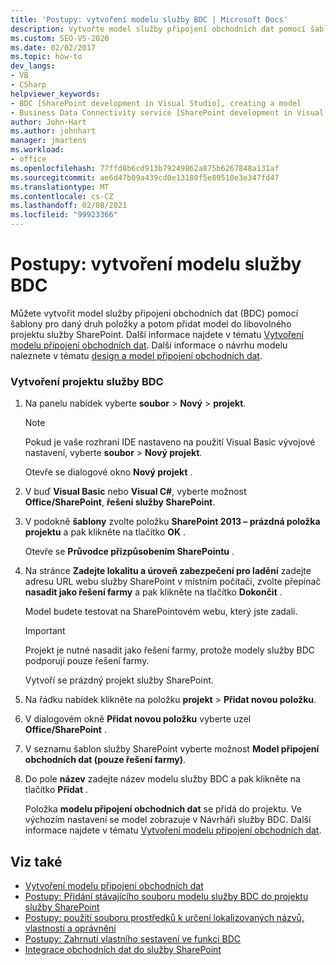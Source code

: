 ```yaml
---
title: 'Postupy: vytvoření modelu služby BDC | Microsoft Docs'
description: Vytvořte model služby připojení obchodních dat pomocí šablony sady Visual Studio pro daný druh položky a poté přidejte model do libovolného projektu služby SharePoint.
ms.custom: SEO-VS-2020
ms.date: 02/02/2017
ms.topic: how-to
dev_langs:
- VB
- CSharp
helpviewer_keywords:
- BDC [SharePoint development in Visual Studio], creating a model
- Business Data Connectivity service [SharePoint development in Visual Studio], creating a model
author: John-Hart
ms.author: johnhart
manager: jmartens
ms.workload:
- office
ms.openlocfilehash: 77ffd8b6cd913b79249862a875b6267848a131af
ms.sourcegitcommit: ae6d47b09a439cd0e13180f5e89510e3e347fd47
ms.translationtype: MT
ms.contentlocale: cs-CZ
ms.lasthandoff: 02/08/2021
ms.locfileid: "99923366"
---
```

# <a name="how-to-create-a-bdc-model"></a>Postupy: vytvoření modelu služby BDC
  Můžete vytvořit model služby připojení obchodních dat (BDC) pomocí šablony pro daný druh položky a potom přidat model do libovolného projektu služby SharePoint. Další informace najdete v tématu [Vytvoření modelu připojení obchodních dat](../sharepoint/creating-a-business-data-connectivity-model.md). Další informace o návrhu modelu naleznete v tématu [design a model připojení obchodních dat](../sharepoint/designing-a-business-data-connectivity-model.md).

### <a name="to-create-a-bdc-project"></a>Vytvoření projektu služby BDC

1. Na panelu nabídek vyberte **soubor**  >  **Nový**  >  **projekt**.

    > [!NOTE]
    > Pokud je vaše rozhraní IDE nastaveno na použití Visual Basic vývojové nastavení, vyberte **soubor**  >  **Nový projekt**.

     Otevře se dialogové okno **Nový projekt** .

2. V buď **Visual Basic** nebo **Visual C#**, vyberte možnost **Office/SharePoint**, **řešení služby SharePoint**.

3. V podokně **šablony** zvolte položku **SharePoint 2013 – prázdná položka projektu** a pak klikněte na tlačítko **OK** .

     Otevře se **Průvodce přizpůsobením SharePointu** .

4. Na stránce **Zadejte lokalitu a úroveň zabezpečení pro ladění** zadejte adresu URL webu služby SharePoint v místním počítači, zvolte přepínač **nasadit jako řešení farmy** a pak klikněte na tlačítko **Dokončit** .

     Model budete testovat na SharePointovém webu, který jste zadali.

    > [!IMPORTANT]
    > Projekt je nutné nasadit jako řešení farmy, protože modely služby BDC podporují pouze řešení farmy.

     Vytvoří se prázdný projekt služby SharePoint.

5. Na řádku nabídek klikněte na položku **projekt**  >  **Přidat novou položku**.

6. V dialogovém okně **Přidat novou položku** vyberte uzel **Office/SharePoint** .

7. V seznamu šablon služby SharePoint vyberte možnost **Model připojení obchodních dat (pouze řešení farmy)**.

8. Do pole **název** zadejte název modelu služby BDC a pak klikněte na tlačítko **Přidat** .

     Položka **modelu připojení obchodních dat** se přidá do projektu. Ve výchozím nastavení se model zobrazuje v Návrháři služby BDC. Další informace najdete v tématu [Vytvoření modelu připojení obchodních dat](../sharepoint/creating-a-business-data-connectivity-model.md).

## <a name="see-also"></a>Viz také
- [Vytvoření modelu připojení obchodních dat](../sharepoint/creating-a-business-data-connectivity-model.md)
- [Postupy: Přidání stávajícího souboru modelu služby BDC do projektu služby SharePoint](../sharepoint/how-to-add-an-existing-bdc-model-file-to-a-sharepoint-project.md)
- [Postupy: použití souboru prostředků k určení lokalizovaných názvů, vlastností a oprávnění](../sharepoint/how-to-use-a-resource-file-to-specify-localized-names-properties-and-permissions.md)
- [Postupy: Zahrnutí vlastního sestavení ve funkci BDC](../sharepoint/how-to-include-a-custom-assembly-in-a-bdc-feature.md)
- [Integrace obchodních dat do služby SharePoint](../sharepoint/integrating-business-data-into-sharepoint.md)
